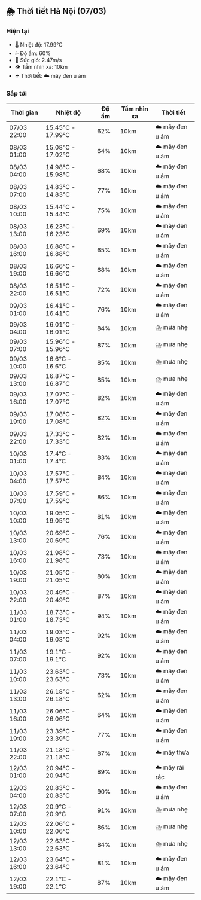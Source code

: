 ## 🌦️ Thời tiết Hà Nội (07/03)

### Hiện tại

- 🌡️ Nhiệt độ: 17.99℃
- 💦 Độ ẩm: 60%
- 💨 Sức gió: 2.47m/s
- 👁️ Tầm nhìn xa: 10km
- ☂️ Thời tiết: ☁️ mây đen u ám

### Sắp tới

| Thời gian | Nhiệt độ | Độ ẩm | Tầm nhìn xa | Thời tiết |
| --- | --- | --- | --- | --- |
| 07/03 22:00 | 15.45℃ - 17.99℃ | 62% | 10km | ☁️ mây đen u ám |
| 08/03 01:00 | 15.08℃ - 17.02℃ | 64% | 10km | ☁️ mây đen u ám |
| 08/03 04:00 | 14.98℃ - 15.98℃ | 68% | 10km | ☁️ mây đen u ám |
| 08/03 07:00 | 14.83℃ - 14.83℃ | 77% | 10km | ☁️ mây đen u ám |
| 08/03 10:00 | 15.44℃ - 15.44℃ | 75% | 10km | ☁️ mây đen u ám |
| 08/03 13:00 | 16.23℃ - 16.23℃ | 69% | 10km | ☁️ mây đen u ám |
| 08/03 16:00 | 16.88℃ - 16.88℃ | 65% | 10km | ☁️ mây đen u ám |
| 08/03 19:00 | 16.66℃ - 16.66℃ | 68% | 10km | ☁️ mây đen u ám |
| 08/03 22:00 | 16.51℃ - 16.51℃ | 72% | 10km | ☁️ mây đen u ám |
| 09/03 01:00 | 16.41℃ - 16.41℃ | 76% | 10km | ☁️ mây đen u ám |
| 09/03 04:00 | 16.01℃ - 16.01℃ | 84% | 10km | ⛈️ mưa nhẹ |
| 09/03 07:00 | 15.96℃ - 15.96℃ | 87% | 10km | ⛈️ mưa nhẹ |
| 09/03 10:00 | 16.6℃ - 16.6℃ | 85% | 10km | ⛈️ mưa nhẹ |
| 09/03 13:00 | 16.87℃ - 16.87℃ | 85% | 10km | ⛈️ mưa nhẹ |
| 09/03 16:00 | 17.07℃ - 17.07℃ | 82% | 10km | ☁️ mây đen u ám |
| 09/03 19:00 | 17.08℃ - 17.08℃ | 82% | 10km | ☁️ mây đen u ám |
| 09/03 22:00 | 17.33℃ - 17.33℃ | 82% | 10km | ☁️ mây đen u ám |
| 10/03 01:00 | 17.4℃ - 17.4℃ | 83% | 10km | ☁️ mây đen u ám |
| 10/03 04:00 | 17.57℃ - 17.57℃ | 84% | 10km | ☁️ mây đen u ám |
| 10/03 07:00 | 17.59℃ - 17.59℃ | 86% | 10km | ☁️ mây đen u ám |
| 10/03 10:00 | 19.05℃ - 19.05℃ | 81% | 10km | ☁️ mây đen u ám |
| 10/03 13:00 | 20.69℃ - 20.69℃ | 76% | 10km | ☁️ mây đen u ám |
| 10/03 16:00 | 21.98℃ - 21.98℃ | 73% | 10km | ☁️ mây đen u ám |
| 10/03 19:00 | 21.05℃ - 21.05℃ | 80% | 10km | ☁️ mây đen u ám |
| 10/03 22:00 | 20.49℃ - 20.49℃ | 87% | 10km | ☁️ mây đen u ám |
| 11/03 01:00 | 18.73℃ - 18.73℃ | 94% | 10km | ☁️ mây đen u ám |
| 11/03 04:00 | 19.03℃ - 19.03℃ | 92% | 10km | ☁️ mây đen u ám |
| 11/03 07:00 | 19.1℃ - 19.1℃ | 92% | 10km | ☁️ mây đen u ám |
| 11/03 10:00 | 23.63℃ - 23.63℃ | 73% | 10km | ☁️ mây đen u ám |
| 11/03 13:00 | 26.18℃ - 26.18℃ | 62% | 10km | ☁️ mây đen u ám |
| 11/03 16:00 | 26.06℃ - 26.06℃ | 64% | 10km | ☁️ mây đen u ám |
| 11/03 19:00 | 23.39℃ - 23.39℃ | 77% | 10km | ☁️ mây đen u ám |
| 11/03 22:00 | 21.18℃ - 21.18℃ | 87% | 10km | ☁️ mây thưa |
| 12/03 01:00 | 20.94℃ - 20.94℃ | 89% | 10km | ☁️ mây rải rác |
| 12/03 04:00 | 20.83℃ - 20.83℃ | 90% | 10km | ☁️ mây đen u ám |
| 12/03 07:00 | 20.9℃ - 20.9℃ | 91% | 10km | ⛈️ mưa nhẹ |
| 12/03 10:00 | 22.06℃ - 22.06℃ | 86% | 10km | ⛈️ mưa nhẹ |
| 12/03 13:00 | 22.63℃ - 22.63℃ | 84% | 10km | ⛈️ mưa nhẹ |
| 12/03 16:00 | 23.64℃ - 23.64℃ | 81% | 10km | ☁️ mây đen u ám |
| 12/03 19:00 | 22.1℃ - 22.1℃ | 87% | 10km | ☁️ mây đen u ám |
